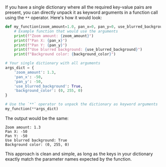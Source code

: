 
If you have a single dictionary where all the required key-value pairs are present, you can directly unpack it as keyword arguments in a function call using the `**` operator. Here's how it would look:

```python
def my_function(zoom_amount=1.0, pan_x=0, pan_y=0, use_blurred_background=False, background_color=(255, 255, 255)):
    # Example function that would use the arguments
    print(f"Zoom amount: {zoom_amount}")
    print(f"Pan X: {pan_x}")
    print(f"Pan Y: {pan_y}")
    print(f"Use blurred background: {use_blurred_background}")
    print(f"Background color: {background_color}")

# Your single dictionary with all arguments
args_dict = {
    'zoom_amount': 1.3,
    'pan_x': -50,
    'pan_y': -50,
    'use_blurred_background': True,
    'background_color': (0, 255, 0)
}

# Use the `**` operator to unpack the dictionary as keyword arguments
my_function(**args_dict)
```

The output would be the same:
```
Zoom amount: 1.3
Pan X: -50
Pan Y: -50
Use blurred background: True
Background color: (0, 255, 0)
```

This approach is clean and simple, as long as the keys in your dictionary exactly match the parameter names expected by the function.